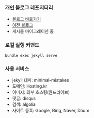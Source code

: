 ### 개인 블로그 레포지터리
- [블로그 바로가기](https://luciddevlog.kr)
- [이전 블로그](https://dearmysolitude.tistory.com/)
- 게시물 마이그레이션 중

### 로컬 실행 커맨드

```
bundle exec jekyll serve
```

### 사용 서비스
- jekyll 테마: minimal-mistakes
- 도메인: Hosting.kr
- 이미지: 외부 호스팅(원드라이브)
- 댓글: disqus
- 검색: algolia
- 사이트 등록: Google, Bing, Naver, Daum